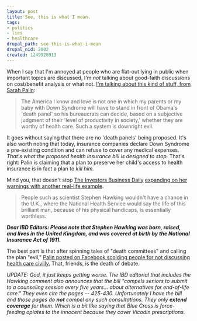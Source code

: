 ```yaml
--- 
layout: post
title: See, this is what I mean.
tags: 
- politics
- lies
- healthcare
drupal_path: see-this-is-what-i-mean
drupal_nid: 2002
created: 1249928913
---
```

When I say that I'm annoyed at people who are flat-out lying in public when important topics are discussed, I'm <em>not</em> talking about good-faith discussions on cost/benefit analysis or what not. <a href="http://www.cbsnews.com/blogs/2009/08/08/politics/politicalhotsheet/entry5226795.shtml">I'm talking about this kind of stuff, from Sarah Palin</a>:

<blockquote>The America I know and love is not one in which my parents or my baby with Down Syndrome will have to stand in front of Obama's 'death panel' so his bureaucrats can decide, based on a subjective judgment of their 'level of productivity in society,' whether they are worthy of health care. Such a system is downright evil.</blockquote>

It goes without saying that there are no 'death panels' being proposed. It's also worth noting that today, insurance companies declare Down Syndrome a pre-existing condition and can refuse to cover any medical expenses. <em>That's what the proposed health insurance bill is designed to stop.</em> That's right: Palin is claiming that a plan to preserve her child's access to health insurance is in fact a plan to <em>kill him.</em>

Mind you, that doesn't stop <a href="http://www.ibdeditorials.com/IBDArticles.aspx?id=333933006516877">The Investors Business Daily</a> <a href="http://blogs.ajc.com/jay-bookman-blog/2009/08/10/it-doesnt-take-stephen-hawking-to-figure-this-one-out/">expanding on her warnings with another real-life example</a>.

<blockquote>People such as scientist Stephen Hawking wouldn't have a chance in the U.K., where the National Health Service would say the life of this brilliant man, because of his physical handicaps, is essentially worthless.</blockquote>

<em><strong>Dear IBD Editors: Please note that Stephen Hawking was born, raised, and lives in the United Kingdom, and was covered at birth by the National Insurance Act of 1911.</strong></em>

The best part is that after spinning tales of "death committees" and calling the plan "evil," <a href="http://www.nbc26.com/global/story.asp?s=10878052">Palin posted on Facebook scolding people for not discussing health care civilly.</a> That, friends, is the death of debate.

<em>UPDATE: God, it just keeps getting worse. The IBD editorial that includes the Hawking comment also announces that the bill "compels seniors to submit to a counseling session every five years... about alternatives for end-of-life care." They even cite the pages -- 425-430. Unfortunately I have the bill and those pages do <strong>not</strong> compel any such consultations. They only <strong>extend coverage</strong> for them. Which is a bit like saying that Blue Cross is force-feeding opiates to the innocent because they cover Vicodin prescriptions.</em>
